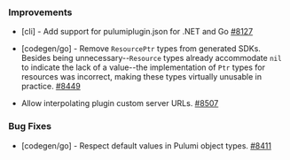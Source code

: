 ### Improvements

- [cli] - Add support for pulumiplugin.json for .NET and Go
  [#8127](https://github.com/pulumi/pulumi/pull/8127)

- [codegen/go] - Remove `ResourcePtr` types from generated SDKs. Besides being
  unnecessary--`Resource` types already accommodate `nil` to indicate the lack of
  a value--the implementation of `Ptr` types for resources was incorrect, making
  these types virtually unusable in practice.
  [#8449](https://github.com/pulumi/pulumi/pull/8449)

- Allow interpolating plugin custom server URLs.
  [#8507](https://github.com/pulumi/pulumi/pull/8507)

### Bug Fixes

- [codegen/go] - Respect default values in Pulumi object types.
  [#8411](https://github.com/pulumi/pulumi/pull/8400)
